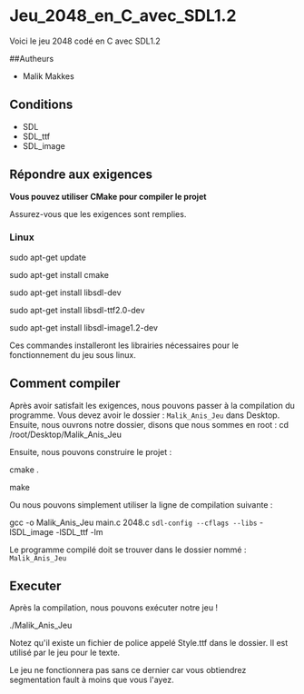 # Jeu_2048_en_C_avec_SDL1.2
Voici le jeu 2048 codé en C avec SDL1.2

##Autheurs
- Malik Makkes

## Conditions
- SDL
- SDL_ttf
- SDL_image


## Répondre aux exigences

**Vous pouvez utiliser CMake pour compiler le projet**

Assurez-vous que les exigences sont remplies.

### Linux

sudo apt-get update

sudo apt-get install cmake

sudo apt-get install libsdl-dev

sudo apt-get install libsdl-ttf2.0-dev 

sudo apt-get install libsdl-image1.2-dev

Ces commandes installeront les librairies nécessaires pour le fonctionnement du jeu sous linux.


## Comment compiler

Après avoir satisfait les exigences, nous pouvons passer à la compilation du programme.
Vous devez avoir le dossier : `Malik_Anis_Jeu` dans Desktop.
Ensuite, nous ouvrons notre dossier, disons que nous sommes en root : cd /root/Desktop/Malik_Anis_Jeu

Ensuite, nous pouvons construire le projet :

cmake .

make

Ou nous pouvons simplement utiliser la ligne de compilation suivante :

gcc -o Malik_Anis_Jeu main.c 2048.c `sdl-config --cflags --libs` -lSDL_image -lSDL_ttf -lm

Le programme compilé doit se trouver dans le dossier nommé : `Malik_Anis_Jeu`


## Executer

Après la compilation, nous pouvons exécuter notre jeu !

./Malik_Anis_Jeu

Notez qu'il existe un fichier de police appelé Style.ttf dans le dossier. Il est utilisé par le jeu pour le texte.

Le jeu ne fonctionnera pas sans ce dernier car vous obtiendrez segmentation fault à moins que vous l'ayez.
